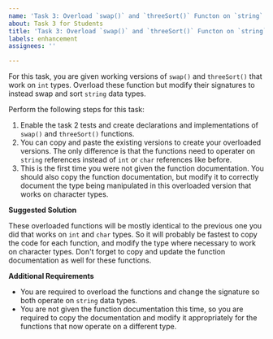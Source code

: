 ```yaml
---
name: 'Task 3: Overload `swap()` and `threeSort()` Functon on `string` types'
about: Task 3 for Students
title: 'Task 3: Overload `swap()` and `threeSort()` Functon on `string` types'
labels: enhancement
assignees: ''

---
```


For this task, you are given working versions of `swap()` and `threeSort()`
that work on `int` types.  Overload these function but modify their signatures
to instead swap and sort `string` data types.

Perform the following steps for this task:

1. Enable the task 2 tests and create declarations and implementations
   of `swap()` and `threeSort()` functions.
2. You can copy and paste the existing versions to create your overloaded
   versions.  The only difference is that the functions need to operater
   on `string` references instead of `int` or `char` references like before.
3. This is the first time you were not given the function documentation.
   You should also copy the function documentation, but modify it to
   correctly document the type being manipulated in this overloaded version
   that works on character types.

**Suggested Solution**

These overloaded functions will be mostly identical to the previous
one you did that works on `int` and `char` types.  So it will probably
be fastest to copy the code for each function, and modify the type
where necessary to work on character types.  Don't forget to copy and
update the function documentation as well for these functions.

**Additional Requirements**

- You are required to overload the functions and change the signature
  so both operate on `string` data types.
- You are not given the function documentation this time, so you
  are required to copy the documentation and modify it appropriately for
  the functions that now operate on a different type.

